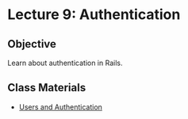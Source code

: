 # Lecture 9: Authentication

## Objective

Learn about authentication in Rails.

## Class Materials

* [Users and Authentication](9.1-users.md)

